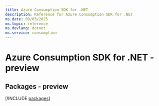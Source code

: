 ```yaml
---
title: Azure Consumption SDK for .NET
description: Reference for Azure Consumption SDK for .NET
ms.date: 09/03/2025
ms.topic: reference
ms.devlang: dotnet
ms.service: consumption
---
```

# Azure Consumption SDK for .NET - preview
## Packages - preview
[!INCLUDE [packages](consumption-index.md)]